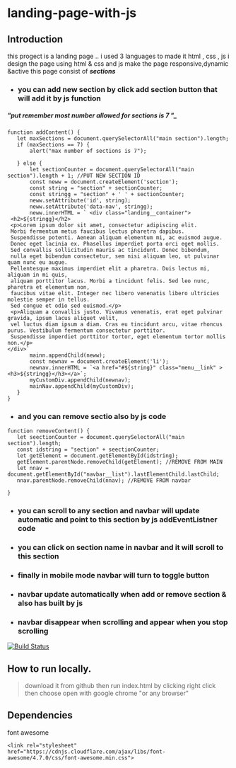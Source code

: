 # landing-page-with-js
## Introduction
this progect is a landing page .. i used 3 languages to made it html , css , js  i design the page using html & css and js make the page responsive,dynamic &active
 this page consist of **_sections_**
 - ### you can add new section by click add section button that will add it by js function 
##### "put remember most number allowed for sections is 7 "_
 ```
 function addContent() {
    let maxSections = document.querySelectorAll("main section").length;
    if (maxSections == 7) {
        alert("max number of sections is 7");

    } else {
        let sectionCounter = document.querySelectorAll("main section").length + 1; //PUT NEW SECTION ID
        const neww = document.createElement('section');
        const string = "section" + sectionCounter;
        const stringg = "section" + ' ' + sectionCounter;
        neww.setAttribute('id', string);
        neww.setAttribute('data-nav', stringg);
        neww.innerHTML = ` <div class="landing__container">
  <h2>${stringg}</h2>
  <p>Lorem ipsum dolor sit amet, consectetur adipiscing elit. 
  Morbi fermentum metus faucibus lectus pharetra dapibus.
  Suspendisse potenti. Aenean aliquam elementum mi, ac euismod augue.
  Donec eget lacinia ex. Phasellus imperdiet porta orci eget mollis.
  Sed convallis sollicitudin mauris ac tincidunt. Donec bibendum, 
  nulla eget bibendum consectetur, sem nisi aliquam leo, ut pulvinar quam nunc eu augue.
  Pellentesque maximus imperdiet elit a pharetra. Duis lectus mi, aliquam in mi quis,
  aliquam porttitor lacus. Morbi a tincidunt felis. Sed leo nunc, pharetra et elementum non,
  faucibus vitae elit. Integer nec libero venenatis libero ultricies molestie semper in tellus.
  Sed congue et odio sed euismod.</p>
  <p>Aliquam a convallis justo. Vivamus venenatis, erat eget pulvinar gravida, ipsum lacus aliquet velit,
  vel luctus diam ipsum a diam. Cras eu tincidunt arcu, vitae rhoncus purus. Vestibulum fermentum consectetur porttitor.
  Suspendisse imperdiet porttitor tortor, eget elementum tortor mollis non.</p>
</div>`
        mainn.appendChild(neww);
        const newnav = document.createElement('li');
        newnav.innerHTML = `<a href="#${string}" class="menu__link" > <h3>${stringg}</h3></a>`;
        myCustomDiv.appendChild(newnav);
        mainNav.appendChild(myCustomDiv);
    }
} 
```


- ### and you can remove sectio also by js code
 ```
function removeContent() {
    let seectionCounter = document.querySelectorAll("main section").length;
    const idstring = "section" + seectionCounter;
    let getElement = document.getElementById(idstring);
    getElement.parentNode.removeChild(getElement); //REMOVE FROM MAIN
    let nnav = document.getElementById("navbar__list").lastElementChild.lastChild;
    nnav.parentNode.removeChild(nnav); //REMOVE FROM navbar

}
```
- ###  you can scroll to any section and navbar will update automatic and point to this section  by js addEventListner code
- ###  you can click on section name in navbar and it will scroll to this  section 
- ### finally in mobile mode navbar will turn to toggle button 
- ### navbar update automatically when add or remove section & also has built by js 
- ### navbar disappear when scrolling and appear when you stop scrolling
[![Build Status](https://travis-ci.org/joemccann/dillinger.svg?branch=master)](https://travis-ci.org/joemccann/dillinger)

## How to run locally.
>download it from github 
>then run index.html by clicking right click
>then choose open with google chrome "or any browser" 
## Dependencies 
font awesome 
```
<link rel="stylesheet" href="https://cdnjs.cloudflare.com/ajax/libs/font-awesome/4.7.0/css/font-awesome.min.css">
```
